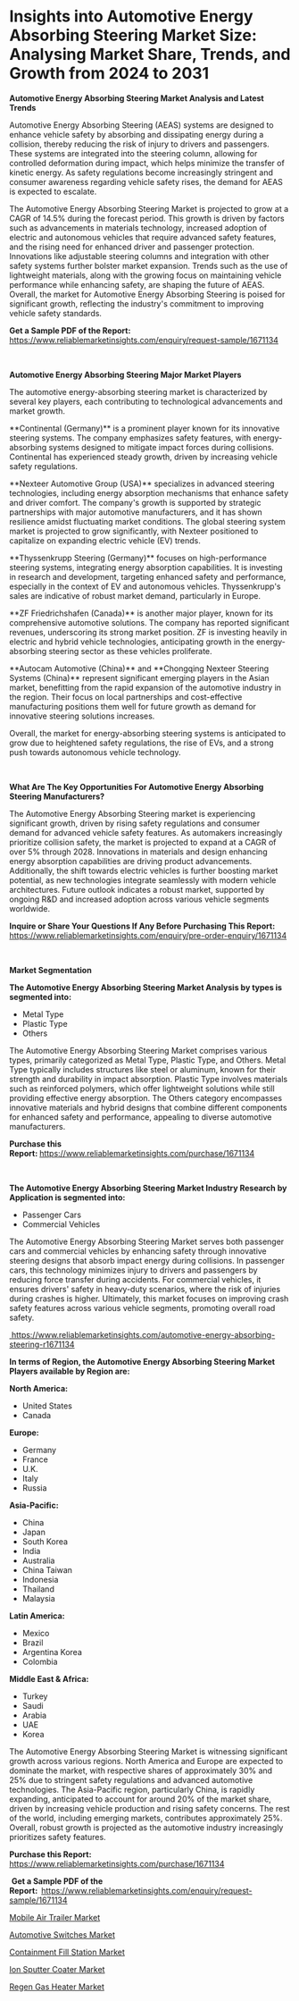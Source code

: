 <p><h1>Insights into Automotive Energy Absorbing Steering Market Size: Analysing Market Share, Trends, and Growth from 2024 to 2031</h1></p><p><strong>Automotive Energy Absorbing Steering Market Analysis and Latest Trends</strong></p>
<p><p>Automotive Energy Absorbing Steering (AEAS) systems are designed to enhance vehicle safety by absorbing and dissipating energy during a collision, thereby reducing the risk of injury to drivers and passengers. These systems are integrated into the steering column, allowing for controlled deformation during impact, which helps minimize the transfer of kinetic energy. As safety regulations become increasingly stringent and consumer awareness regarding vehicle safety rises, the demand for AEAS is expected to escalate.</p><p>The Automotive Energy Absorbing Steering Market is projected to grow at a CAGR of 14.5% during the forecast period. This growth is driven by factors such as advancements in materials technology, increased adoption of electric and autonomous vehicles that require advanced safety features, and the rising need for enhanced driver and passenger protection. Innovations like adjustable steering columns and integration with other safety systems further bolster market expansion. Trends such as the use of lightweight materials, along with the growing focus on maintaining vehicle performance while enhancing safety, are shaping the future of AEAS. Overall, the market for Automotive Energy Absorbing Steering is poised for significant growth, reflecting the industry's commitment to improving vehicle safety standards.</p></p>
<p><strong>Get a Sample PDF of the Report:&nbsp;</strong> <a href="https://www.reliablemarketinsights.com/enquiry/request-sample/1671134?utm_campaign=1332&utm_medium=2&utm_source=Github&utm_content=ia&utm_term=10102024&utm_id=automotive-energy-absorbing-steering">https://www.reliablemarketinsights.com/enquiry/request-sample/1671134</a></p>
<p>&nbsp;</p>
<p><strong>Automotive Energy Absorbing Steering Major Market Players</strong></p>
<p><p>The automotive energy-absorbing steering market is characterized by several key players, each contributing to technological advancements and market growth. </p><p>**Continental (Germany)** is a prominent player known for its innovative steering systems. The company emphasizes safety features, with energy-absorbing systems designed to mitigate impact forces during collisions. Continental has experienced steady growth, driven by increasing vehicle safety regulations.</p><p>**Nexteer Automotive Group (USA)** specializes in advanced steering technologies, including energy absorption mechanisms that enhance safety and driver comfort. The company's growth is supported by strategic partnerships with major automotive manufacturers, and it has shown resilience amidst fluctuating market conditions. The global steering system market is projected to grow significantly, with Nexteer positioned to capitalize on expanding electric vehicle (EV) trends.</p><p>**Thyssenkrupp Steering (Germany)** focuses on high-performance steering systems, integrating energy absorption capabilities. It is investing in research and development, targeting enhanced safety and performance, especially in the context of EV and autonomous vehicles. Thyssenkrupp's sales are indicative of robust market demand, particularly in Europe.</p><p>**ZF Friedrichshafen (Canada)** is another major player, known for its comprehensive automotive solutions. The company has reported significant revenues, underscoring its strong market position. ZF is investing heavily in electric and hybrid vehicle technologies, anticipating growth in the energy-absorbing steering sector as these vehicles proliferate.</p><p>**Autocam Automotive (China)** and **Chongqing Nexteer Steering Systems (China)** represent significant emerging players in the Asian market, benefitting from the rapid expansion of the automotive industry in the region. Their focus on local partnerships and cost-effective manufacturing positions them well for future growth as demand for innovative steering solutions increases.</p><p>Overall, the market for energy-absorbing steering systems is anticipated to grow due to heightened safety regulations, the rise of EVs, and a strong push towards autonomous vehicle technology.</p></p>
<p>&nbsp;</p>
<p><strong>What Are The Key Opportunities For Automotive Energy Absorbing Steering Manufacturers?</strong></p>
<p><p>The Automotive Energy Absorbing Steering market is experiencing significant growth, driven by rising safety regulations and consumer demand for advanced vehicle safety features. As automakers increasingly prioritize collision safety, the market is projected to expand at a CAGR of over 5% through 2028. Innovations in materials and design enhancing energy absorption capabilities are driving product advancements. Additionally, the shift towards electric vehicles is further boosting market potential, as new technologies integrate seamlessly with modern vehicle architectures. Future outlook indicates a robust market, supported by ongoing R&D and increased adoption across various vehicle segments worldwide.</p></p>
<p><strong>Inquire or Share Your Questions If Any Before Purchasing This Report:</strong> <a href="https://www.reliablemarketinsights.com/enquiry/pre-order-enquiry/1671134?utm_campaign=1332&utm_medium=2&utm_source=Github&utm_content=ia&utm_term=10102024&utm_id=automotive-energy-absorbing-steering">https://www.reliablemarketinsights.com/enquiry/pre-order-enquiry/1671134</a></p>
<p>&nbsp;</p>
<p><strong>Market Segmentation</strong></p>
<p><strong>The Automotive Energy Absorbing Steering Market Analysis by types is segmented into:</strong></p>
<p><ul><li>Metal Type</li><li>Plastic Type</li><li>Others</li></ul></p>
<p><p>The Automotive Energy Absorbing Steering Market comprises various types, primarily categorized as Metal Type, Plastic Type, and Others. Metal Type typically includes structures like steel or aluminum, known for their strength and durability in impact absorption. Plastic Type involves materials such as reinforced polymers, which offer lightweight solutions while still providing effective energy absorption. The Others category encompasses innovative materials and hybrid designs that combine different components for enhanced safety and performance, appealing to diverse automotive manufacturers.</p></p>
<p><strong>Purchase this Report:&nbsp;</strong><a href="https://www.reliablemarketinsights.com/purchase/1671134?utm_campaign=1332&utm_medium=2&utm_source=Github&utm_content=ia&utm_term=10102024&utm_id=automotive-energy-absorbing-steering">https://www.reliablemarketinsights.com/purchase/1671134</a></p>
<p>&nbsp;</p>
<p><strong>The Automotive Energy Absorbing Steering Market Industry Research by Application is segmented into:</strong></p>
<p><ul><li>Passenger Cars</li><li>Commercial Vehicles</li></ul></p>
<p><p>The Automotive Energy Absorbing Steering Market serves both passenger cars and commercial vehicles by enhancing safety through innovative steering designs that absorb impact energy during collisions. In passenger cars, this technology minimizes injury to drivers and passengers by reducing force transfer during accidents. For commercial vehicles, it ensures drivers' safety in heavy-duty scenarios, where the risk of injuries during crashes is higher. Ultimately, this market focuses on improving crash safety features across various vehicle segments, promoting overall road safety.</p></p>
<p><a href="https://www.reliablemarketinsights.com/automotive-energy-absorbing-steering-r1671134?utm_campaign=1332&utm_medium=2&utm_source=Github&utm_content=ia&utm_term=10102024&utm_id=automotive-energy-absorbing-steering">&nbsp;https://www.reliablemarketinsights.com/automotive-energy-absorbing-steering-r1671134</a></p>
<p><strong>In terms of Region, the Automotive Energy Absorbing Steering Market Players available by Region are:</strong></p>
<p>
    <p> <strong> North America: </strong>
        <ul>
            <li>United States</li>
            <li>Canada</li>
        </ul>
        </p> 
    <p> <strong> Europe: </strong>
        <ul>
            <li>Germany</li>
            <li>France</li>
            <li>U.K.</li>
            <li>Italy</li>
            <li>Russia</li>
        </ul>
        </p> 
    <p> <strong> Asia-Pacific: </strong>
        <ul>
            <li>China</li>
            <li>Japan</li>
            <li>South Korea</li>
            <li>India</li>
            <li>Australia</li>
            <li>China Taiwan</li>
            <li>Indonesia</li>
            <li>Thailand</li>
            <li>Malaysia</li>
        </ul>
        </p> 
    <p> <strong> Latin America: </strong>
        <ul>
            <li>Mexico</li>
            <li>Brazil</li>
            <li>Argentina Korea</li>
            <li>Colombia</li>
        </ul>
        </p> 
    <p> <strong> Middle East & Africa: </strong>
        <ul>
            <li>Turkey</li>
            <li>Saudi</li>
            <li>Arabia</li>
            <li>UAE</li>
            <li>Korea</li>
        </ul>
    </p>
    </p>
<p><p>The Automotive Energy Absorbing Steering Market is witnessing significant growth across various regions. North America and Europe are expected to dominate the market, with respective shares of approximately 30% and 25% due to stringent safety regulations and advanced automotive technologies. The Asia-Pacific region, particularly China, is rapidly expanding, anticipated to account for around 20% of the market share, driven by increasing vehicle production and rising safety concerns. The rest of the world, including emerging markets, contributes approximately 25%. Overall, robust growth is projected as the automotive industry increasingly prioritizes safety features.</p></p>
<p><strong>Purchase this Report: </strong><a href="https://www.reliablemarketinsights.com/purchase/1671134?utm_campaign=1332&utm_medium=2&utm_source=Github&utm_content=ia&utm_term=10102024&utm_id=automotive-energy-absorbing-steering">https://www.reliablemarketinsights.com/purchase/1671134</a></p>
<p>&nbsp;<strong>Get a Sample PDF of the Report:&nbsp;&nbsp;</strong><a href="https://www.reliablemarketinsights.com/enquiry/request-sample/1671134?utm_campaign=1332&utm_medium=2&utm_source=Github&utm_content=ia&utm_term=10102024&utm_id=automotive-energy-absorbing-steering">https://www.reliablemarketinsights.com/enquiry/request-sample/1671134</a></p>
<p><strong></strong></p>
<p><p><a href="https://www.linkedin.com/pulse/global-mobile-air-trailer-market-landscape-future-trends-iorwe?utm_campaign=1332&utm_medium=2&utm_source=Github&utm_content=ia&utm_term=10102024&utm_id=automotive-energy-absorbing-steering">Mobile Air Trailer Market</a></p><p><a href="https://github.com/luckyshygirl/Market-Research-Report-List-6/blob/main/automotive-switches-market.md?utm_campaign=1332&utm_medium=2&utm_source=Github&utm_content=ia&utm_term=10102024&utm_id=automotive-energy-absorbing-steering">Automotive Switches Market</a></p><p><a href="https://www.linkedin.com/pulse/global-containment-fill-station-market-landscape-future-trends-filhe?utm_campaign=1332&utm_medium=2&utm_source=Github&utm_content=ia&utm_term=10102024&utm_id=automotive-energy-absorbing-steering">Containment Fill Station Market</a></p><p><a href="https://www.linkedin.com/pulse/ion-sputter-coater-landscape-product-spectrum-market-trajectories-a99we?utm_campaign=1332&utm_medium=2&utm_source=Github&utm_content=ia&utm_term=10102024&utm_id=automotive-energy-absorbing-steering">Ion Sputter Coater Market</a></p><p><a href="https://www.linkedin.com/pulse/global-regen-gas-heater-market-focus-application-end-use-k6vre?utm_campaign=1332&utm_medium=2&utm_source=Github&utm_content=ia&utm_term=10102024&utm_id=automotive-energy-absorbing-steering">Regen Gas Heater Market</a></p></p>